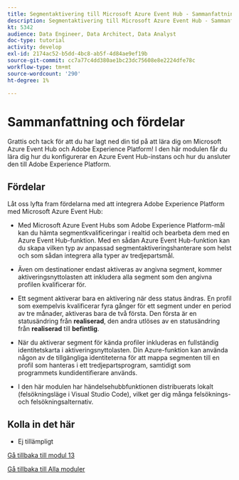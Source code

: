 ```yaml
---
title: Segmentaktivering till Microsoft Azure Event Hub - Sammanfattning och fördelar
description: Segmentaktivering till Microsoft Azure Event Hub - Sammanfattning och fördelar
kt: 5342
audience: Data Engineer, Data Architect, Data Analyst
doc-type: tutorial
activity: develop
exl-id: 2174ac52-b5dd-4bc8-ab5f-4d84ae9ef19b
source-git-commit: cc7a77c4dd380ae1bc23dc75608e8e2224dfe78c
workflow-type: tm+mt
source-wordcount: '290'
ht-degree: 1%

---
```


# Sammanfattning och fördelar

Grattis och tack för att du har lagt ned din tid på att lära dig om Microsoft Azure Event Hub och Adobe Experience Platform!
I den här modulen får du lära dig hur du konfigurerar en Azure Event Hub-instans och hur du ansluter den till Adobe Experience Platform.

## Fördelar

Låt oss lyfta fram fördelarna med att integrera Adobe Experience Platform med Microsoft Azure Event Hub:

- Med Microsoft Azure Event Hubs som Adobe Experience Platform-mål kan du hämta segmentkvalificeringar i realtid och bearbeta dem med en Azure Event Hub-funktion. Med en sådan Azure Event Hub-funktion kan du skapa vilken typ av anpassad segmentaktiveringshanterare som helst och som sådan integrera alla typer av tredjepartsmål.

- Även om destinationer endast aktiveras av angivna segment, kommer aktiveringsnyttolasten att inkludera alla segment som den angivna profilen kvalificerar för.

- Ett segment aktiverar bara en aktivering när dess status ändras. En profil som exempelvis kvalificerar fyra gånger för ett segment under en period av tre månader, aktiveras bara de två första. Den första är en statusändring från **realiserad**, den andra utlöses av en statusändring från **realiserad** till **befintlig**.

- När du aktiverar segment för kända profiler inkluderas en fullständig identitetskarta i aktiveringsnyttolasten. Din Azure-funktion kan använda någon av de tillgängliga identiteterna för att mappa segmenten till en profil som hanteras i ett tredjepartsprogram, samtidigt som programmets kundidentifierare används.

- I den här modulen har händelsehubbfunktionen distribuerats lokalt (felsökningsläge i Visual Studio Code), vilket ger dig många felsöknings- och felsökningsalternativ.

## Kolla in det här

- Ej tillämpligt

[Gå tillbaka till modul 13](./segment-activation-microsoft-azure-eventhub.md)

[Gå tillbaka till Alla moduler](./../../overview.md)
